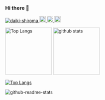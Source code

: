 ### Hi there 👋

<!--
**daiki-shiroma/daiki-shiroma** is a ✨ _special_ ✨ repository because its `README.md` (this file) appears on your GitHub profile.

Here are some ideas to get you started:

- 🔭 I’m currently working on ...
- 🌱 I’m currently learning ...
- 👯 I’m looking to collaborate on ...
- 🤔 I’m looking for help with ...
- 💬 Ask me about ...
- 📫 How to reach me: ...
- 😄 Pronouns: ...
- ⚡ Fun fact: ...
-->
 
<p align="left">
  <a href="https://github.com/daiki-shiroma/daiki-shiroma/">
    <img src="https://komarev.com/ghpvc/?username=daiki-shiroma" alt="daiki-shiroma" />
  </a>
  <a href="https://twitter.com/k968_Chimix">
    <img height="20" src="https://img.shields.io/twitter/follow/daiki-shiroma?label=Twitter&logo=twitter&style=flat" />
  </a>
  <a href="https://github.com/daiki-shiroma">
    <img height="20" src="https://img.shields.io/github/followers/daiki-shiroma?label=follow&logo=github&style=flat" />
  </a>
  <a href="http://qiita.com/daiki-shiroma">
    <img height="20" src="https://qiita-badge.apiapi.app/s/daiki-shiroma/posts.svg" />
  </a>
</p>


<img alt="Top Langs" height="150px" src="https://github-readme-stats.vercel.app/api/top-langs/?username=daiki-shiroma&layout=compact&count_private=false&show_icons=true&theme=tokyonight" />

<img alt="github stats" height="150px" src="https://github-readme-stats.vercel.app/api?username=daiki-shiroma&count_private=false&show_icons=true&show_icons=true&theme=tokyonight" />

[![Top Langs](https://github-readme-stats.vercel.app/api/top-langs/?username=daiki-shiroma)](https://github.com/anuraghazra/github-readme-stats)




![github-readme-stats](https://git-hub-readme-stats-include-private-repo.vercel.app/api/?username=daiki-shiroma)


